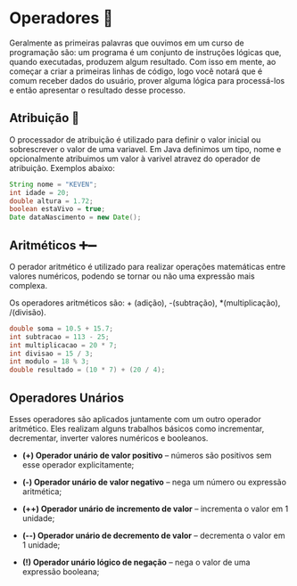# Operadores 🧮

Geralmente as primeiras palavras que ouvimos em um curso de programação são: um programa é um conjunto de instruções lógicas que, quando executadas, produzem algum resultado. Com isso em mente, ao começar a criar a primeiras linhas de código, logo você notará que é comum receber dados do usuário, prover alguma lógica para processá-los e então apresentar o resultado desse processo.

## Atribuição 🟰

O processador de atribuição é utilizado para definir o valor inicial ou sobrescrever o valor de uma variavel. Em Java definimos um tipo, nome e opcionalmente atribuimos um valor à varivel atravez do operador de atribuição. Exemplos abaixo:

```java
String nome = "KEVEN";
int idade = 20;
double altura = 1.72;
boolean estaVivo = true;
Date dataNascimento = new Date();
```

## Aritméticos ➕➖

O perador aritmético é utilizado para realizar operações matemáticas entre valores numéricos, podendo se tornar ou não uma expressão mais complexa.

Os operadores aritméticos são: + (adição), -(subtração), *(multiplicação), /(divisão).

```java
double soma = 10.5 + 15.7;
int subtracao = 113 - 25;
int multiplicacao = 20 * 7;
int divisao = 15 / 3;
int modulo = 18 % 3;
double resultado = (10 * 7) + (20 / 4);
```

## Operadores Unários

Esses operadores são aplicados juntamente com um outro operador aritmético. Eles realizam alguns trabalhos básicos como incrementar, decrementar, inverter valores numéricos e booleanos.

* **(+) Operador unário de valor positivo** – números são positivos sem esse operador explicitamente;

* **(-) Operador unário de valor negativo** – nega um número ou expressão aritmética;

* **(++) Operador unário de incremento de valor** – incrementa o valor em 1 unidade;

* **(--) Operador unário de decremento de valor** – decrementa o valor em 1 unidade;

* **(!) Operador unário lógico de negação** – nega o valor de uma expressão booleana;